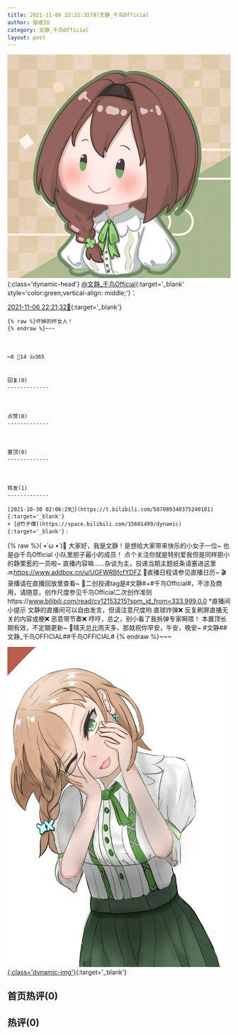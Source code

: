 ```yaml
---
title: 2021-11-06 22:21:32(0)文静_千鸟Official
author: 御坂IO
category: 文静_千鸟Official
layout: post
---
```


![img](/images/ac7482ed1b9a7f203dc68c0c4a77c488a27b108a.jpg){:class='dynamic-head'}
[@文静_千鸟Official](https://space.bilibili.com/667526012/dynamic){:target='_blank' style='color:green;vertical-align: middle;'}：

[2021-11-06 22:21:32🔗](https://t.bilibili.com/590000052596313963){:target='_blank'}

~~~
{% raw %}坏掉的坏女人！
{% endraw %}~~~



↪️0 💬14 👍365


回复(0)
-------------



点赞(0)
-------------



置顶(0)
-------------



转发(1)
-------------

[2021-10-30 02:06:29🔗](https://t.bilibili.com/587089340375240181){:target='_blank'}
+ [@竹子傳](https://space.bilibili.com/15601499/dynamic){:target='_blank'}：
~~~
{% raw %}( •̀ ω •́ )🧡 大家好，我是文静！是想给大家带来快乐的小女子一位~
也是@千鸟Official 小队里胆子最小的成员！
点个关注你就是特别爱我但是同样胆小的静栗惹的一员啦~
直播内容嘛……杂谈为主，投递当期主题纸条请塞进这里🔜https://www.addbox.cn/u/UGFWRBfcfYDFZ
🎤直播日程请参见直播日历~
🎬录播请在直播回放里查看~
🌟二创投递tag是#文静#+#千鸟Official#，不涉及商用，请随意，创作尺度参见千鸟Official二次创作准则https://www.bilibili.com/read/cv12153215?spm_id_from=333.999.0.0 
*直播间小提示
文静的直播间可以自由发言，但请注意尺度哟
直球炸弹❌
反复刷屏直播无关的内容或梗❌ 
恶意带节奏❌
哼哼，总之，别小看了我拆弹专家啊喂！
本置顶长期有效，不定期更新~
💓晴天总比雨天多，那就祝你早安，午安，晚安~ 
#文静##文静_千鸟OFFICIAL##千鸟OFFICIAL#
{% endraw %}~~~


[![img](/images/da331fbfe837f0f861b53fe49d95affc07a9751d.png){:class='dynamic-img'}](/images/da331fbfe837f0f861b53fe49d95affc07a9751d.png){:target='_blank'}




首页热评(0)
-------------



热评(0)
-------------



